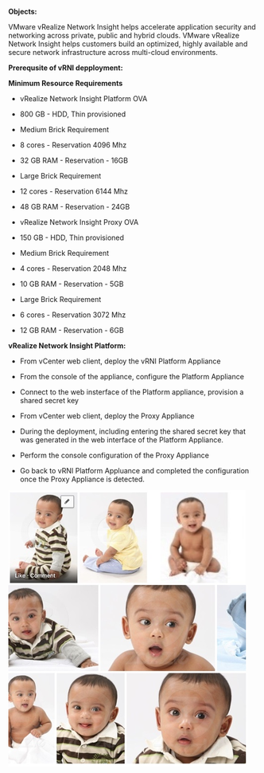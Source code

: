 **Objects:**

  

VMware vRealize Network Insight helps accelerate application security and networking across private, public and hybrid clouds. VMware vRealize Network Insight helps customers build an optimized, highly available and secure network infrastructure across multi-cloud environments.

  
  

**Prerequsite of vRNI depployment:**

**Minimum Resource Requirements**

- vRealize Network Insight Platform OVA

- 800 GB - HDD, Thin provisioned

- Medium Brick Requirement

- 8 cores - Reservation 4096 Mhz

- 32 GB RAM - Reservation - 16GB

- Large Brick Requirement

- 12 cores - Reservation 6144 Mhz

- 48 GB RAM - Reservation - 24GB

  

- vRealize Network Insight Proxy OVA

- 150 GB - HDD, Thin provisioned

- Medium Brick Requirement

- 4 cores - Reservation 2048 Mhz

- 10 GB RAM - Reservation - 5GB

- Large Brick Requirement

- 6 cores - Reservation 3072 Mhz

- 12 GB RAM - Reservation - 6GB

  

**vRealize Network Insight Platform:**

- From vCenter web client, deploy the vRNI Platform Appliance

- From the console of the appliance, configure the Platform Appliance

- Connect to the web insterface of the Platform appliance, provision a shared secret key

  

- From vCenter web client, deploy the Proxy Appliance

- During the deployment, including entering the shared secret key that was generated in the web interface of the Platform Appliance.

- Perform the console configuration of the Proxy Appliance

- Go back to vRNI Platform Appluance and completed the configuration once the Proxy Appliance is detected.

![This is TEST](https://github.com/arif777/vRNI/blob/master/images/Ahnaf0.jpg?raw=true)